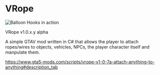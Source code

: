 # VRope

![Balloon Hooks in action](https://img.gta5-mods.com/q95/images/vrope-v1-0-7a-attach-anything-to-anything/3cece8-ss2.jpg)

VRope v1.0.x.y alpha

A simple GTAV mod written in C# that allows the player to attach ropes/wires to objects, vehicles, NPCs, the player character itself and manpulate them.

https://www.gta5-mods.com/scripts/vrope-v1-0-7a-attach-anything-to-anything#description_tab
